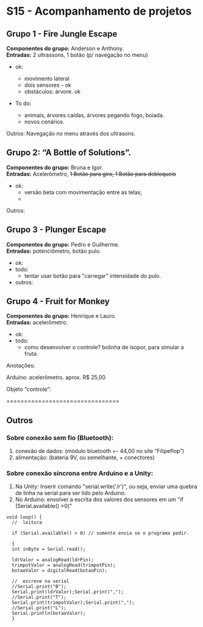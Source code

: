 # S15 - Acompanhamento de projetos


## Grupo 1 - Fire Jungle Escape

**Componentes do grupo:** Anderson e Anthony.  
**Entradas:** 2 ultrassons, 1 botão (p/ navegação no menu) 


* ok:
	* movimento lateral
	* dois sensores - ok
	* obstáculos: árvore. ok  

* To do: 
	* animais, árvores caídas, árvores pegando fogo, boiada.
	* novos cenários.

Outros: Navegação no menu através dos ultrasons.



## Grupo 2: “A Bottle of Solutions”. 

**Componentes do grupo:** Bruna e Igor.  
**Entradas:** Acelerômetro, ~~1 Botão para giro, 1 Botão para debloqueio~~


* ok:
	* versão beta com movimentação entre as telas;
	* 


Outros:



## Grupo 3 - Plunger Escape

**Componentes do grupo:** Pedro e Guilherme.  
**Entradas:** potenciômetro, botão pulo.  

* ok:
* todo:
	* tentar usar botão para "carregar" intensidade do pulo.
* outros:





## Grupo 4 - Fruit for Monkey

**Componentes do grupo:** Henrique e Lauro.  
**Entradas:** acelerômetro.  

* ok:
* todo:
	* como desenvolver o controle? bolinha de isopor, para simular a fruta.


Anotações:  





Arduino: acelerômetro.
aprox. R$ 25,00

Objeto “controle”: 

================================


## Outros

### Sobre conexão sem fio (Bluetooth):

1. conexão de dados: (módulo bluetooth +- 44,00 no site “Filipeflop”)
2. alimentação: (bateria 9V, ou semelhante, + conectores)

### Sobre conexão síncrona entre Arduino e a Unity:

1. Na Unity: Inserir comando "serial.write('/r')", ou seja, enviar uma quebra de linha na serial para ser lido pelo Arduino.
2. No Arduino: envolver a escrita dos valores dos sensores em um "if (Serial.available() >0)"
 
```Arduino
void loop() {
  //  leitura

  if (Serial.available() > 0) // somente envia se o programa pedir.

  {
  int inByte = Serial.read();
  
  ldrValor = analogRead(ldrPin);
  trimpotValor = analogRead(trimpotPin);
  botaoValor = digitalRead(botaoPin);

  //  escreve na serial
  //Serial.print("B");
  Serial.print(ldrValor);Serial.print(",");
  //Serial.print("T");
  Serial.print(trimpotValor);Serial.print(",");
  //Serial.print("L");
  Serial.println(botaoValor);
  }  
```

